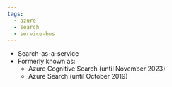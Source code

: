 ```yaml
---
tags:
  - azure
  - search
  - service-bus
---
```

- Search-as-a-service
- Formerly known as:
	- Azure Cognitive Search (until November 2023)
	- Azure Search (until October 2019)